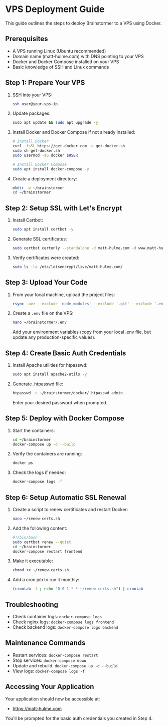 # VPS Deployment Guide

This guide outlines the steps to deploy Brainstormer to a VPS using Docker.

## Prerequisites

- A VPS running Linux (Ubuntu recommended)
- Domain name (matt-hulme.com) with DNS pointing to your VPS
- Docker and Docker Compose installed on your VPS
- Basic knowledge of SSH and Linux commands

## Step 1: Prepare Your VPS

1. SSH into your VPS:

   ```bash
   ssh user@your-vps-ip
   ```

2. Update packages:

   ```bash
   sudo apt update && sudo apt upgrade -y
   ```

3. Install Docker and Docker Compose if not already installed:

   ```bash
   # Install Docker
   curl -fsSL https://get.docker.com -o get-docker.sh
   sudo sh get-docker.sh
   sudo usermod -aG docker $USER

   # Install Docker Compose
   sudo apt install docker-compose -y
   ```

4. Create a deployment directory:
   ```bash
   mkdir -p ~/brainstormer
   cd ~/brainstormer
   ```

## Step 2: Setup SSL with Let's Encrypt

1. Install Certbot:

   ```bash
   sudo apt install certbot -y
   ```

2. Generate SSL certificates:

   ```bash
   sudo certbot certonly --standalone -d matt-hulme.com -d www.matt-hulme.com
   ```

3. Verify certificates were created:
   ```bash
   sudo ls -la /etc/letsencrypt/live/matt-hulme.com/
   ```

## Step 3: Upload Your Code

1. From your local machine, upload the project files:

   ```bash
   rsync -avz --exclude 'node_modules' --exclude '.git' --exclude '.env' ./ user@your-vps-ip:~/brainstormer/
   ```

2. Create a `.env` file on the VPS:

   ```bash
   nano ~/brainstormer/.env
   ```

   Add your environment variables (copy from your local .env file, but update any production-specific values).

## Step 4: Create Basic Auth Credentials

1. Install Apache utilities for htpasswd:

   ```bash
   sudo apt install apache2-utils -y
   ```

2. Generate .htpasswd file:
   ```bash
   htpasswd -c ~/brainstormer/docker/.htpasswd admin
   ```
   Enter your desired password when prompted.

## Step 5: Deploy with Docker Compose

1. Start the containers:

   ```bash
   cd ~/brainstormer
   docker-compose up -d --build
   ```

2. Verify the containers are running:

   ```bash
   docker ps
   ```

3. Check the logs if needed:
   ```bash
   docker-compose logs -f
   ```

## Step 6: Setup Automatic SSL Renewal

1. Create a script to renew certificates and restart Docker:

   ```bash
   nano ~/renew-certs.sh
   ```

2. Add the following content:

   ```bash
   #!/bin/bash
   sudo certbot renew --quiet
   cd ~/brainstormer
   docker-compose restart frontend
   ```

3. Make it executable:

   ```bash
   chmod +x ~/renew-certs.sh
   ```

4. Add a cron job to run it monthly:
   ```bash
   (crontab -l ; echo "0 0 1 * * ~/renew-certs.sh") | crontab -
   ```

## Troubleshooting

- Check container logs: `docker-compose logs`
- Check nginx logs: `docker-compose logs frontend`
- Check backend logs: `docker-compose logs backend`

## Maintenance Commands

- Restart services: `docker-compose restart`
- Stop services: `docker-compose down`
- Update and rebuild: `docker-compose up -d --build`
- View logs: `docker-compose logs -f`

## Accessing Your Application

Your application should now be accessible at:

- https://matt-hulme.com

You'll be prompted for the basic auth credentials you created in Step 4.
